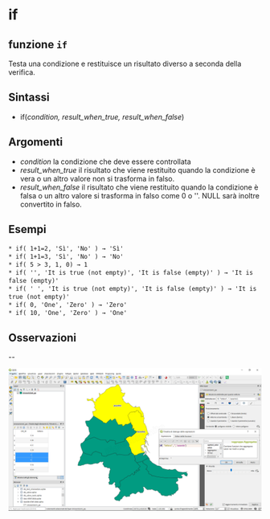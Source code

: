 # if

## funzione `if`

Testa una condizione e restituisce un risultato diverso a seconda della verifica.

## Sintassi

* if\(_condition, result\_when\_true, result\_when\_false_\)

## Argomenti

* _condition_ la condizione che deve essere controllata
* _result\_when\_true_ il risultato che viene restituito quando la condizione è vera o un altro valore non si trasforma in falso.
* _result\_when\_false_ il risultato che viene restituito quando la condizione è falsa o un altro valore si trasforma in falso come 0 o ''. NULL sarà inoltre convertito in falso.

## Esempi

```text
* if( 1+1=2, 'Sì', 'No' ) → 'Sì'
* if( 1+1=3, 'Sì', 'No' ) → 'No'
* if( 5 > 3, 1, 0) → 1
* if( '', 'It is true (not empty)', 'It is false (empty)' ) → 'It is false (empty)'
* if( ' ', 'It is true (not empty)', 'It is false (empty)' ) → 'It is true (not empty)'
* if( 0, 'One', 'Zero' ) → 'Zero'
* if( 10, 'One', 'Zero' ) → 'One'
```

## Osservazioni

--

![](../../../.gitbook/assets/if1%20%281%29.png)

